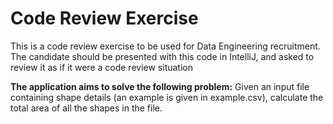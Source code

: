 # Code Review Exercise
This is a code review exercise to be used for Data Engineering recruitment. 
The candidate should be presented with this code in IntelliJ, and asked to review it as if it were a code review situation

**The application aims to solve the following problem:**
Given an input file containing shape details (an example is given in example.csv), calculate the total area of all the shapes in the file.

